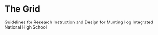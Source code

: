 # The Grid
 Guidelines for Research Instruction and Design for Munting Ilog Integrated National High School
